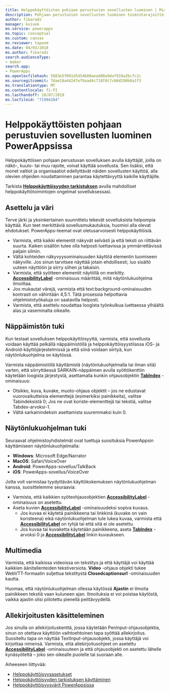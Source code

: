 ```yaml
---
title: Helppokäyttöisten pohjaan perustuvien sovellusten luominen | Microsoft Docs
description: Pohjaan perustuvien sovellusten luominen toimintarajoitteisille ihmisille
author: fikaradz
manager: kvivek
ms.service: powerapps
ms.topic: conceptual
ms.custom: canvas
ms.reviewer: tapanm
ms.date: 04/03/2018
ms.author: fikaradz
search.audienceType:
- maker
search.app:
- PowerApps
ms.openlocfilehash: 5883e5f091d5454b00aead80a9daf919a2bcfc2c
ms.sourcegitcommit: 7dae19a44247ef6aad4c718fdc7c68d298b0a1f3
ms.translationtype: MT
ms.contentlocale: fi-FI
ms.lasthandoff: 10/07/2019
ms.locfileid: "71994284"
---
```

# <a name="create-accessible-canvas-apps-in-powerapps"></a>Helppokäyttöisten pohjaan perustuvien sovellusten luominen PowerAppsissa
Helppokäyttöisen pohjaan perustuvan sovelluksen avulla käyttäjät, joilla on näkö-, kuulo- tai muu rajoite, voivat käyttää sovellusta.  Sen lisäksi, että monet valtiot ja organisaatiot edellyttävät näiden sovellusten käyttöä, alla olevien ohjeiden noudattaminen parantaa käytettävyyttä kaikille käyttäjille.

Tarkista **[Helppokäyttöisyyden tarkistuksen](accessibility-checker.md)** avulla mahdolliset helppokäyttötoimintojen ongelmat sovelluksessasi. 

## <a name="layout-and-color"></a>Asettelu ja väri
Terve järki ja yksinkertainen suunnittelu tekevät sovelluksista helpompia käyttää.  Kun teet merkittäviä sovellusmukautuksia, huomioi alla olevat ehdotukset.  PowerApps-teemat ovat oletusarvoisesti helppokäyttöisiä.
- Varmista, että kaikki elementit näkyvät selvästi ja että teksti on riittävän suurta.  Kaiken sisällön tulee olla helposti luettavissa ja ymmärrettävissä paljain silmin.
- Vältä kohteiden näkyvyysominaisuuden käyttöä elementin tuomiseen näkyville.  Jos sinun tarvitsee näyttää jotain ehdollisesti, luo sisältö uuteen näyttöön ja siirry siihen ja takaisin.
- Varmista, että syötteen elementit näytöllä on merkitty. **[AccessibilityLabel](controls/properties-accessibility.md)** -ominaisuus määrittää, mitä näytönlukuohjelma ilmoittaa.
- Jos mukautat värejä, varmista että text:background-ominaisuuden kontrasti on vähintään 4,5:1.  Tätä prosessia helpottavia ohjelmistotyökaluja on saatavilla helposti.
- Varmista, että asettelu noudattaa loogista työnkulkua luettaessa ylhäältä alas ja vasemmalta oikealle.


## <a name="keyboard-support"></a>Näppäimistön tuki
Kun testaat sovelluksen helppokäyttöisyyttä, varmista, että sovellusta voidaan käyttää pelkällä näppäimistöllä ja helppokäyttöisyystilassa iOS- ja Android-käyttöjärjestelmissä ja että siinä voidaan siirtyä, kun näytönlukuohjelma on käytössä.

Varmista näppäimistöllä käyttämistä (näytönlukuohjelmalla tai ilman sitä) varten, että siirryttäessä SARKAIN-näppäimen avulla syöttökenttiin käytetään loogista järjestystä, asettamalla kunkin ohjausobjektin **[TabIndex](controls/properties-accessibility.md)** -ominaisuus:
- Otsikko, kuva, kuvake, muoto-ohjaus objektit – jos ne edustavat vuorovaikutteisia elementtejä (esimerkiksi painikkeita), valitse Tabindeksistä 0; Jos ne ovat koriste-elementtejä tai tekstiä, valitse Tabdex-arvoksi-1.
- Vältä sarkainindeksin asettamista suuremmaksi kuin 0.

## <a name="screen-reader-support"></a>Näytönlukuohjelman tuki
Seuraavat ohjelmistoyhdistelmät ovat tuettuja suosituksia PowerAppsin käyttämiseen näytönlukuohjelmalla:

- **Windows**: Microsoft Edge/Narrator
- **MacOS**: Safari/VoiceOver
- **Android**: PowerApps-sovellus/TalkBack
- **iOS**: PowerApps-sovellus/VoiceOver

Jotta voit varmistaa tyydyttävän käyttökokemuksen näytönlukuohjelman kanssa, suosittelemme seuraavia:

- Varmista, että kaikkien syöteohjausobjektien **[AccessibilityLabel](controls/properties-accessibility.md)** -ominaisuus on asetettu.
- Aseta kuvien **[AccessibilityLabel](controls/properties-accessibility.md)** -ominaisuudeksi sopiva kuvaus.
  - Jos kuvaa ei käytetä painikkeena tai linkkinä (kuvake on vain koristeena) eikä näytönlukuohjelman tule lukea kuvaa, varmista että **[AccessibilityLabel](controls/properties-accessibility.md)** on tyhjä tai että sitä ei ole asetettu.
  - Jos kuvaa tai kuvaketta käytetään painikkeena, aseta **[TabIndex](controls/properties-accessibility.md)** -arvoksi 0 ja **[AccessibilityLabel](controls/properties-accessibility.md)** linkin kuvaukseen.


## <a name="multimedia"></a>Multimedia
Varmista, että kaikissa videoissa on tekstitys ja että käyttäjä voi käyttää kaikkien äänitallenteiden tekstiversiota.  **Video** -ohjaus objekti tukee WebVTT-formaatin suljettua tekstitystä **Closedcaptionsurl** -ominaisuuden kautta.

Huomaa, että näytönlukuohjelman ollessa käytössä **Ajastin** ei ilmoita painikkeen tekstiä vaan kuluneen ajan.  Ilmoituksia ei voi poistaa käytöstä, vaikka ajastin olisi piilotettu pienellä peittävyydellä.

## <a name="working-with-signatures"></a>Allekirjoitusten käsitteleminen
Jos sinulla on allekirjoituskenttä, jossa käytetään PenInput-ohjausobjektia, sinun on otettava käyttöön vaihtoehtoinen tapa syöttää allekirjoitus.  Suositeltu tapa on näyttää TextInput-ohjausobjekti, jossa käyttäjä voi kirjoittaa nimensä.  Varmista, että allekirjoitusohjeet on asetettu **[AccessibilityLabel](controls/properties-accessibility.md)** -ominaisuuteen ja että ohjausobjekti on asetettu lähelle kynäsyötettä – joko sen oikealle puolelle tai suoraan alle.



Aiheeseen liittyvää:
- [Helppokäyttöisyysasetukset](controls/properties-accessibility.md)
- [Helppokäyttöisyyden tarkistuksen käyttäminen](accessibility-checker.md)
- [Helppokäyttöisyysvärit PowerAppsissa](accessible-apps-color.md)
